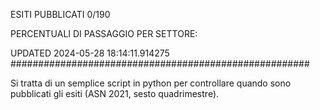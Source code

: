 ESITI PUBBLICATI 0/190 

PERCENTUALI DI PASSAGGIO PER SETTORE:

UPDATED 2024-05-28 18:14:11.914275
###################################################### 

Si tratta di un semplice script in python per controllare quando sono pubblicati gli esiti (ASN 2021, sesto quadrimestre).

